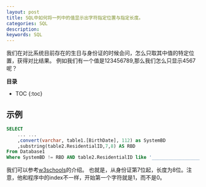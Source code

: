 ```yaml
---
layout: post
title: SQL中如何将一列中的值显示出字符指定位置与指定长度。
categories: SQL
description: 
keywords: SQL
---
```


我们在对比系统目前存在的生日与身份证的时候会问，怎么只取其中值的特定位置，获得对比结果。
例如我们有一个值是123456789,那么我们怎么只显示4567呢？  



**目录**

* TOC
{:toc}



## 示例
```sql
SELECT 
	... ...
	,convert(varchar, table1.[BirthDate], 112) as SystemBD
	,substring(table2.ResidentialID,7,8) AS RBD
From Database1
Where SystemBD != RBD AND table2.ResidentialID like '__________________'
```

我们可以参考[w3schools](https://www.w3schools.com/sql/func_sqlserver_substring.asp)的介绍。
也就是，从身份证第7位起，长度为8位。注意，他和程序中的index不一样，开始第一个字符就是1，而不是0。

